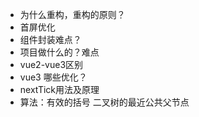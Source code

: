 - 为什么重构，重构的原则？
- 首屏优化
- 组件封装难点？
- 项目做什么的？难点
- vue2-vue3区别
- vue3 哪些优化？
- nextTick用法及原理
- 算法：有效的括号
二叉树的最近公共父节点
